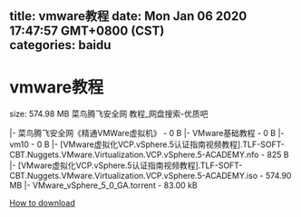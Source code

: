 
title: vmware教程
date: Mon Jan 06 2020 17:47:57 GMT+0800 (CST)    
categories: baidu
---

# vmware教程
size: 574.98 MB
 菜鸟腾飞安全网 教程_网盘搜索-优质吧
 
|- 菜鸟腾飞安全网《精通VMWare虚拟机》 - 0 B
|- VMware基础教程 - 0 B
|- vm10 - 0 B
|- [VMware虚拟化VCP.vSphere.5认证指南视频教程].TLF-SOFT-CBT.Nuggets.VMware.Virtualization.VCP.vSphere.5-ACADEMY.nfo - 825 B
|- [VMware虚拟化VCP.vSphere.5认证指南视频教程].TLF-SOFT-CBT.Nuggets.VMware.Virtualization.VCP.vSphere.5-ACADEMY.iso - 574.90 MB
|- VMware_vSphere_5_0_GA.torrent - 83.00 kB

[How to download](https://bpcam.bemobtrk.com/go/2ceec3aa-1ca2-46d6-b9ff-aaa5c184517c?jno=5344)